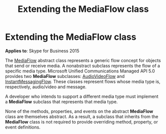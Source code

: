 ﻿---
title: Extending the MediaFlow class
TOCTitle: Extending the MediaFlow class
ms:assetid: e6f88071-233c-43b2-b718-59a323bd039c
ms:mtpsurl: https://msdn.microsoft.com/library/Dn466106(v=office.16)
ms:contentKeyID: 65240025
ms.date: 07/27/2015
mtps_version: v=office.16
---

# Extending the MediaFlow class

**Applies to**: Skype for Business 2015

The [MediaFlow](https://docs.microsoft.com/dotnet/api/microsoft.rtc.collaboration.componentmodel.mediaflow?view=ucma-api) abstract class represents a generic flow concept for objects that send or receive media. A nonabstract subclass represents the flow of a specific media type. Microsoft Unified Communications Managed API 5.0 provides two **MediaFlow** subclasses: [AudioVideoFlow](https://docs.microsoft.com/dotnet/api/microsoft.rtc.collaboration.audiovideo.audiovideoflow?view=ucma-api) and [InstantMessagingFlow](https://docs.microsoft.com/dotnet/api/microsoft.rtc.collaboration.instantmessagingflow?view=ucma-api). These classes represent flows whose media type is, respectively, audio/video and message.

A developer who intends to support a different media type must implement a **MediaFlow** subclass that represents that media type.

None of the methods, properties, and events on the abstract **MediaFlow** class are themselves abstract. As a result, a subclass that inherits from the **MediaFlow** class is not required to provide overriding method, property, or event definitions.

